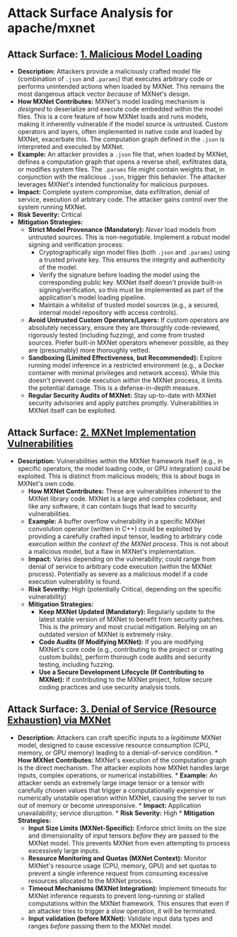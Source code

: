 # Attack Surface Analysis for apache/mxnet

## Attack Surface: [1. Malicious Model Loading](./attack_surfaces/1__malicious_model_loading.md)

*   **Description:** Attackers provide a maliciously crafted model file (combination of `.json` and `.params`) that executes arbitrary code or performs unintended actions when loaded by MXNet. This remains the most dangerous attack vector *because* of MXNet's design.
*   **How MXNet Contributes:** MXNet's model loading mechanism is *designed* to deserialize and execute code embedded within the model files.  This is a core feature of how MXNet loads and runs models, making it inherently vulnerable if the model source is untrusted.  Custom operators and layers, often implemented in native code and loaded by MXNet, exacerbate this. The computation graph defined in the `.json` is interpreted and executed by MXNet.
*   **Example:** An attacker provides a `.json` file that, when loaded by MXNet, defines a computation graph that opens a reverse shell, exfiltrates data, or modifies system files. The `.params` file might contain weights that, in conjunction with the malicious `.json`, trigger this behavior.  The attacker leverages MXNet's intended functionality for malicious purposes.
*   **Impact:** Complete system compromise, data exfiltration, denial of service, execution of arbitrary code.  The attacker gains control over the system running MXNet.
*   **Risk Severity:** Critical
*   **Mitigation Strategies:**
    *   **Strict Model Provenance (Mandatory):** *Never* load models from untrusted sources. This is non-negotiable. Implement a robust model signing and verification process:
        *   Cryptographically sign model files (both `.json` and `.params`) using a trusted private key.  This ensures the integrity and authenticity of the model.
        *   Verify the signature before loading the model using the corresponding public key.  MXNet itself doesn't provide built-in signing/verification, so this must be implemented as part of the application's model loading pipeline.
        *   Maintain a whitelist of trusted model sources (e.g., a secured, internal model repository with access controls).
    *   **Avoid Untrusted Custom Operators/Layers:** If custom operators are absolutely necessary, ensure they are thoroughly code-reviewed, rigorously tested (including fuzzing), and come from trusted sources.  Prefer built-in MXNet operators whenever possible, as they are (presumably) more thoroughly vetted.
    *   **Sandboxing (Limited Effectiveness, but Recommended):** Explore running model inference in a restricted environment (e.g., a Docker container with minimal privileges and network access).  While this doesn't prevent code execution *within* the MXNet process, it limits the potential damage.  This is a defense-in-depth measure.
    *   **Regular Security Audits of MXNet:** Stay up-to-date with MXNet security advisories and apply patches promptly.  Vulnerabilities in MXNet itself can be exploited.

## Attack Surface: [2. MXNet Implementation Vulnerabilities](./attack_surfaces/2__mxnet_implementation_vulnerabilities.md)

*   **Description:** Vulnerabilities *within* the MXNet framework itself (e.g., in specific operators, the model loading code, or GPU integration) could be exploited. This is distinct from malicious models; this is about bugs in MXNet's own code.
    *   **How MXNet Contributes:** These are vulnerabilities *inherent* to the MXNet library code.  MXNet is a large and complex codebase, and like any software, it can contain bugs that lead to security vulnerabilities.
    *   **Example:** A buffer overflow vulnerability in a specific MXNet convolution operator (written in C++) could be exploited by providing a carefully crafted input tensor, leading to arbitrary code execution *within the context of the MXNet process*.  This is not about a malicious model, but a flaw in MXNet's implementation.
    *   **Impact:** Varies depending on the vulnerability; could range from denial of service to arbitrary code execution (within the MXNet process).  Potentially as severe as a malicious model if a code execution vulnerability is found.
    *   **Risk Severity:** High (potentially Critical, depending on the specific vulnerability)
    *   **Mitigation Strategies:**
        *   **Keep MXNet Updated (Mandatory):** Regularly update to the latest stable version of MXNet to benefit from security patches. This is the *primary* and most crucial mitigation.  Relying on an outdated version of MXNet is extremely risky.
        *   **Code Audits (If Modifying MXNet):** If you are modifying MXNet's core code (e.g., contributing to the project or creating custom builds), perform thorough code audits and security testing, including fuzzing.
        *   **Use a Secure Development Lifecycle (If Contributing to MXNet):** If contributing to the MXNet project, follow secure coding practices and use security analysis tools.

## Attack Surface: [3. Denial of Service (Resource Exhaustion) via MXNet](./attack_surfaces/3__denial_of_service__resource_exhaustion__via_mxnet.md)

*    **Description:** Attackers can craft specific inputs to a *legitimate* MXNet model, designed to cause excessive resource consumption (CPU, memory, or GPU memory) leading to a denial-of-service condition.
    *   **How MXNet Contributes:** MXNet's execution of the computation graph is the direct mechanism. The attacker exploits how MXNet handles large inputs, complex operations, or numerical instabilities.
    *   **Example:** An attacker sends an extremely large image tensor or a tensor with carefully chosen values that trigger a computationally expensive or numerically unstable operation within MXNet, causing the server to run out of memory or become unresponsive.
    *   **Impact:** Application unavailability; service disruption.
    *   **Risk Severity:** High
    *   **Mitigation Strategies:**
        *   **Input Size Limits (MXNet-Specific):** Enforce strict limits on the size and dimensionality of input tensors *before* they are passed to the MXNet model. This prevents MXNet from even attempting to process excessively large inputs.
        *   **Resource Monitoring and Quotas (MXNet Context):** Monitor MXNet's resource usage (CPU, memory, GPU) and set quotas to prevent a single inference request from consuming excessive resources allocated to the MXNet process.
        *   **Timeout Mechanisms (MXNet Integration):** Implement timeouts for MXNet inference requests to prevent long-running or stalled computations within the MXNet framework. This ensures that even if an attacker tries to trigger a slow operation, it will be terminated.
        * **Input validation (before MXNet):** Validate input data types and ranges *before* passing them to the MXNet model.

